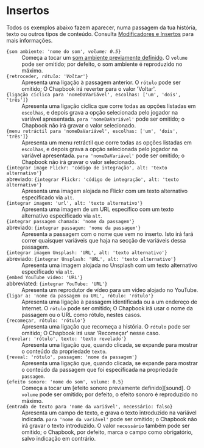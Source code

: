 # Insertos

Todos os exemplos abaixo fazem aparecer, numa passagem da tua história, texto ou outros tipos de conteúdo. Consulta [Modificadores e Insertos][mods-inserts] para mais informações.

<dl>

<dt>
<code>{som ambiente: 'nome do som'<i>, volume: 0.5</i>}</code>
</dt>

<dd>
Começa a tocar um <a href="../multimedia/audio.html">som ambiente previamente definido</a>. O <code>volume</code> pode ser omitido; por defeito, o som ambiente é reproduzido no máximo.
</dd>

<dt>
<code>{retroceder<i>, rótulo: 'Voltar'</i>}</code>
</dt>

<dd>
Apresenta uma ligação à passagem anterior. O <code>rótulo</code> pode ser omitido; O  Chapbook irá reverter para o valor 'Voltar'.
</dd>

<dt>
<code>{ligação cíclica para 'nomeDaVariável', escolhas: ['um', 'dois', 'três']}</code>
</td>

<dd>
Apresenta uma ligação cíclica que corre todas as opções listadas em <code>escolhas</code>, e depois grava a opção selecionada pelo jogador na variável apresentada. <code>para 'nomeDaVariável'</code> pode ser omitido; o Chapbook não irá gravar o valor selecionado.
</dd>

<dt>
<code>{menu retráctil para 'nomeDaVariável', escolhas: ['um', 'dois', 'três']}</code>
</td>

<dd>
Apresenta um menu retráctil que corre todas as opções listadas em <code>escolhas</code>, e depois grava a opção selecionada pelo jogador na variável apresentada. <code>para 'nomeDaVariável'</code> pode ser omitido; o Chapbook não irá gravar o valor selecionado.
</dd>

<dt>
<code>{integrar image Flickr: 'código de integração', alt: 'texto alternativo'}</code>
<br>
abreviado: <code>{integrar Flickr: 'código de integração', alt: 'texto alternativo'}</code>
</dt>

<dd>
Apresenta uma imagem alojada no Flickr com um texto alternativo especificado via <code>alt</code>.
</dd>

<dt>
<code>{integrar imagem: 'url', alt: 'texto alternativo'}</code>
</dt>

<dd>
Apresenta uma imagem de um URL específico com um texto alternativo especificado via <code>alt</code>.
</dd>

<dt>
<code>{integrar passagem chamada: 'nome da passagem'}</code>
<br>
abreviado: <code>{integrar passagem: 'nome da passagem'}</code>
</dt>

<dd>
Apresenta a passagem com o nome que vem no inserto. Isto irá fará correr quaisquer variáveis que haja na secção de variáveis dessa passagem.
</dd>

<dt>
<dt>
<code>{integrar imagem Unsplash: 'URL', alt: 'texto alternativo'}</code>
<br>
abreviado: <code>{integrar Unsplash: 'URL', alt: 'texto alternativo'}</code>
</dt>

<dd>
Apresenta uma imagem alojada no Unsplash com um texto alternativo especificado via <code>alt</code>.
</dd>

<dt>
<code>{embed YouTube video: 'URL'}</code>
<br>
abbreviated: <code>{integrar YouTube: 'URL'}</code>
</dt>

<dd>
Apresenta um reprodutor de vídeo para um vídeo alojado no YouTube.
</dd>

<dt>
<code>{ligar a: 'nome da passagem ou URL', rótulo: 'rótulo'}</code>
</dt>

<dd>
Apresenta uma ligação à passagem identificada ou a um endereço de Internet. O <code>rótulo</code> pode ser omitido; O Chapbook irá usar o nome da passagem ou o URL como rótulo, nestes casos.
</dd>

<dt>
<code>{recomeçar, rótulo: 'rótulo'}</code>
</dt>

<dd>
Apresenta uma ligação que recomeça a história. O <code>rótulo</code> pode ser omitido; O Chapbook irá usar 'Recomeçar' nesse caso.
</dd>

<dt>
<code>{revelar: 'rótulo', texto: 'texto revelado'}</code>
</dt>

<dd>
Apresenta uma ligação que, quando clicada, se expande para mostrar o conteúdo da propriedade <code>texto</code>.
</dd>

<dt>
<code>{reveal: 'rótulo', passagem: 'nome da passagem'}</code>
</dt>

<dd>
Apresenta uma ligação que, quando clicada, se expande para mostrar o conteúdo da passagem que foi especificada na propriedade <code>passagem</code>.
</dd>

<dt>
<code>{efeito sonoro: 'nome do som', volume: 0.5}</code>
</dt>

<dd>
Começa a tocar um [efeito sonoro previamente definido][sound]. O <code>volume</code> pode ser omitido; por defeito, o efeito sonoro é reproduzido no máximo.
</dd>

<dt>
<code>{entrada de texto para 'nome da variável', necessário: falso}</code>
</td>

<dd>
Apresenta um campo de texto, e grava o texto introduzido na variável indicada. <code>para 'nome da variável'</code> pode ser omitido; o Chapbook não irá gravar o texto introduzido. O valor <code>necessário</code> também pode ser omitido; o Chapbook, por defeito, marca o campo como obrigatório, salvo indicação em contrário.
</dd>

</dl>

[sound]: ../multimedia/audio.md
[mods-inserts]: ../modifiers-and-inserts/
